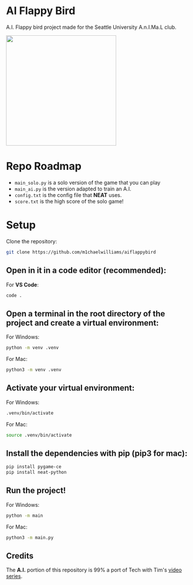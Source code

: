 # AI Flappy Bird
A.I. Flappy bird project made for the Seattle University A.n.I.Ma.L club.

<img src="demo.gif" width="300" />

# Repo Roadmap
- `main_solo.py` is a solo version of the game that you can play
- `main_ai.py` is the version adapted to train an A.I.
- `config.txt` is the config file that __NEAT__ uses.
- `score.txt` is the high score of the solo game!

# Setup

Clone the repository:
```bash
git clone https://github.com/m1chaelwilliams/aiflappybird
```

## Open in it in a code editor (recommended):

For __VS Code__:
```bash
code .
```

## Open a terminal in the root directory of the project and create a virtual environment:

For Windows:
```bash
python -m venv .venv
```

For Mac:
```bash
python3 -m venv .venv
```

## Activate your virtual environment:

For Windows:
```bash
.venv/bin/activate
```

For Mac:
```bash
source .venv/bin/activate
```

## Install the dependencies with pip (pip3 for mac):

```bash
pip install pygame-ce
pip install neat-python
```

## Run the project!

For Windows:
```bash
python -m main
```

For Mac:
```bash
python3 -m main.py
```

## Credits

The __A.I.__ portion of this repository is 99% a port of Tech with Tim's [video series](https://youtube.com/playlist?list=PLzMcBGfZo4-lwGZWXz5Qgta_YNX3_vLS2&si=2zazEkI7Tu0zfd8K).	